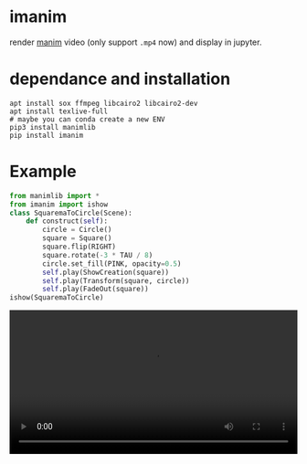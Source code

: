# imanim
render [manim](https://www.manim.community/) video (only support `.mp4` now) and display in jupyter.
# dependance and installation
```shell
apt install sox ffmpeg libcairo2 libcairo2-dev
apt install texlive-full
# maybe you can conda create a new ENV
pip3 install manimlib
pip install imanim
```
# Example
```python
from manimlib import *
from imanim import ishow
class SquaremaToCircle(Scene):
    def construct(self):
        circle = Circle()
        square = Square()
        square.flip(RIGHT)
        square.rotate(-3 * TAU / 8)
        circle.set_fill(PINK, opacity=0.5)
        self.play(ShowCreation(square))
        self.play(Transform(square, circle))
        self.play(FadeOut(square))
ishow(SquaremaToCircle)
```
<video controls width="100%">
      <source id="mp4" src="SquareToCircle.mp4" type="video/mp4">
</video>